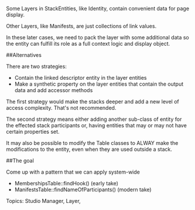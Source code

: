 Some Layers in StackEntities, like Identity, contain convenient data for page display.

Other Layers, like Manifests, are just collections of link values.

In these later cases, we need to pack the layer with some additional data so the entity can fulfill its role as a full context logic and display object.

##Alternatives

There are two strategies:

- Contain the linked descriptor entity in the layer entities
- Make a synthetic property on the layer entities that contain the output data and add accessor methods

The first strategy would make the stacks deeper and add a new level of access complexity. That's not recommended.

The second strategy means either adding another sub-class of entity for the effected stack participants or, having entities that may or may not have certain properties set.

It may also be possible to modify the Table classes to ALWAY make the modifications to the entity, even when they are used outside a stack.

##The goal

Come up with a pattern that we can apply system-wide

- MembershipsTable::findHook() (early take)
- ManifestsTable::findNameOfParticipants() (modern take)

Topics: Studio Manager, Layer,
